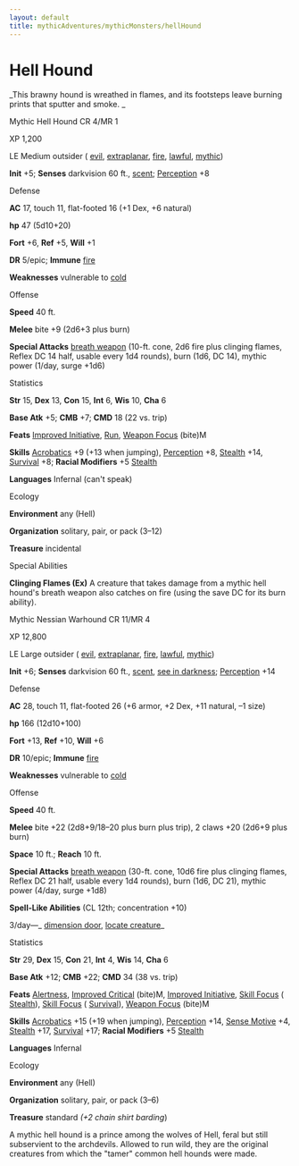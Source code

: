 ```yaml
---
layout: default
title: mythicAdventures/mythicMonsters/hellHound
---
```

# Hell Hound

_This brawny hound is wreathed in flames, and its footsteps leave burning prints that sputter and smoke. _

Mythic Hell Hound CR 4/MR 1

XP 1,200

LE Medium outsider ( [evil](monsters/creatureTypes#_evil-subtype), [extraplanar](monsters/creatureTypes#_extraplanar-subtype), [fire](monsters/creatureTypes#_fire-subtype), [lawful](monsters/creatureTypes#_lawful-subtype), [mythic](mythicAdventures/mythicMonsters#_mythic-subtype))

**Init** +5; **Senses** darkvision 60 ft., [scent](monsters/universalMonsterRules#_scent); [Perception](skills/perception#_perception) +8

Defense

**AC** 17, touch 11, flat-footed 16 (+1 Dex, +6 natural)

**hp** 47 (5d10+20)

**Fort** +6, **Ref** +5, **Will** +1

**DR** 5/epic; **Immune** [fire](monsters/creatureTypes#_fire-subtype)

**Weaknesses** vulnerable to [cold](monsters/creatureTypes#_cold-subtype)

Offense

**Speed** 40 ft.

**Melee** bite +9 (2d6+3 plus burn)

**Special Attacks** [breath weapon](monsters/universalMonsterRules#_breath-weapon) (10-ft. cone, 2d6 fire plus clinging flames, Reflex DC 14 half, usable every 1d4 rounds), burn (1d6, DC 14), mythic power (1/day, surge +1d6)

Statistics

**Str** 15, **Dex** 13, **Con** 15, **Int** 6, **Wis** 10, **Cha** 6

**Base Atk** +5; **CMB** +7; **CMD** 18 (22 vs. trip)

**Feats** [Improved Initiative](feats#_improved-initiative), [Run](feats#_run), [Weapon Focus](feats#_weapon-focus) (bite)M

**Skills** [Acrobatics](skills/acrobatics#_acrobatics) +9 (+13 when jumping), [Perception](skills/perception#_perception) +8, [Stealth](skills/stealth#_stealth) +14, [Survival](skills/survival#_survival) +8; **Racial Modifiers** +5 [Stealth](skills/stealth#_stealth)

**Languages** Infernal (can't speak)

Ecology

**Environment** any (Hell)

**Organization** solitary, pair, or pack (3–12)

**Treasure** incidental

Special Abilities

**Clinging Flames (Ex)** A creature that takes damage from a mythic hell hound's breath weapon also catches on fire (using the save DC for its burn ability).

Mythic Nessian Warhound CR 11/MR 4

XP 12,800

LE Large outsider ( [evil](monsters/creatureTypes#_evil-subtype), [extraplanar](monsters/creatureTypes#_extraplanar-subtype), [fire](monsters/creatureTypes#_fire-subtype), [lawful](monsters/creatureTypes#_lawful-subtype), [mythic](mythicAdventures/mythicMonsters#_mythic-subtype))

**Init** +6; **Senses** darkvision 60 ft., [scent](monsters/universalMonsterRules#_scent), [see in darkness](monsters/universalMonsterRules#_see-in-darkness); [Perception](skills/perception#_perception) +14

Defense

**AC** 28, touch 11, flat-footed 26 (+6 armor, +2 Dex, +11 natural, –1 size)

**hp** 166 (12d10+100)

**Fort** +13, **Ref** +10, **Will** +6

**DR** 10/epic; **Immune** [fire](monsters/creatureTypes#_fire-subtype)

**Weaknesses** vulnerable to [cold](monsters/creatureTypes#_cold-subtype)

Offense

**Speed** 40 ft.

**Melee** bite +22 (2d8+9/18–20 plus burn plus trip), 2 claws +20 (2d6+9 plus burn)

**Space** 10 ft.; **Reach** 10 ft.

**Special Attacks** [breath weapon](monsters/universalMonsterRules#_breath-weapon) (30-ft. cone, 10d6 fire plus clinging flames, Reflex DC 21 half, usable every 1d4 rounds), burn (1d6, DC 21), mythic power (4/day, surge +1d8)

**Spell-Like Abilities** (CL 12th; concentration +10)

3/day—_ [dimension door](spells/dimensionDoor#_dimension-door), [locate creature](spells/locateCreature#_locate-creature)_

Statistics

**Str** 29, **Dex** 15, **Con** 21, **Int** 4, **Wis** 14, **Cha** 6

**Base Atk** +12; **CMB** +22; **CMD** 34 (38 vs. trip)

**Feats** [Alertness](feats#_alertness), [Improved Critical](mythicAdventures/mythicFeats#_improved-critical-mythic) (bite)M, [Improved Initiative](feats#_improved-initiative), [Skill Focus](feats#_skill-focus) ( [Stealth](skills/stealth#_stealth)), [Skill Focus](feats#_skill-focus) ( [Survival](skills/survival#_survival)), [Weapon Focus](feats#_weapon-focus) (bite)M

**Skills** [Acrobatics](skills/acrobatics#_acrobatics) +15 (+19 when jumping), [Perception](skills/perception#_perception) +14, [Sense Motive](skills/senseMotive#_sense-motive) +4, [Stealth](skills/stealth#_stealth) +17, [Survival](skills/survival#_survival) +17; **Racial Modifiers** +5 [Stealth](skills/stealth#_stealth)

**Languages** Infernal

Ecology

**Environment** any (Hell)

**Organization** solitary, pair, or pack (3–6)

**Treasure** standard _(+2 chain shirt barding_)

A mythic hell hound is a prince among the wolves of Hell, feral but still subservient to the archdevils. Allowed to run wild, they are the original creatures from which the "tamer" common hell hounds were made.

